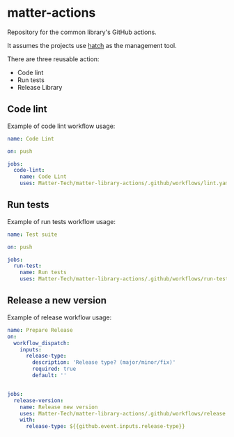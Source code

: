 # matter-actions

Repository for the common library's GitHub actions.

It assumes the projects use [hatch](https://hatch.pypa.io/) as the management tool. 

There are three reusable action:

* Code lint
* Run tests
* Release Library

## Code lint

Example of code lint workflow usage:

```yaml
name: Code Lint

on: push

jobs:
  code-lint:
    name: Code Lint
    uses: Matter-Tech/matter-library-actions/.github/workflows/lint.yaml@v2
```

## Run tests

Example of run tests workflow usage:

```yaml
name: Test suite

on: push

jobs:
  run-test:
    name: Run tests
    uses: Matter-Tech/matter-library-actions/.github/workflows/run-tests.yaml@v2
```


## Release a new version

Example of release workflow usage:

```yaml
name: Prepare Release
on:
  workflow_dispatch:
    inputs:
      release-type:
        description: 'Release type? (major/minor/fix)'
        required: true
        default: ''


jobs:
  release-version:
    name: Release new version
    uses: Matter-Tech/matter-library-actions/.github/workflows/release.yaml@v2
    with:
      release-type: ${{github.event.inputs.release-type}}
```
